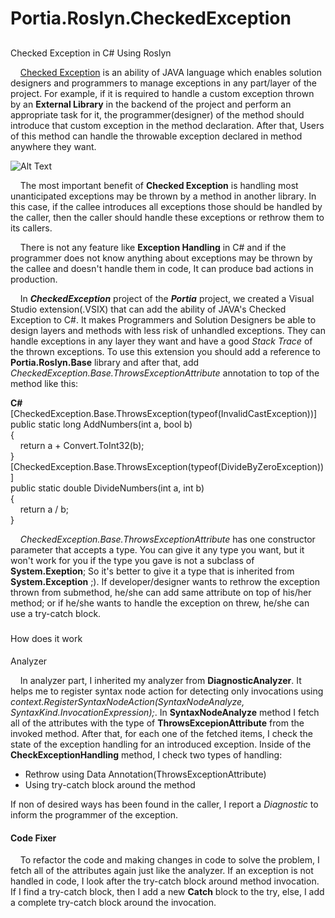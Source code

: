 # Portia.Roslyn.CheckedException

##   
Checked Exception in C# Using Roslyn

    [Checked Exception](https://en.wikibooks.org/wiki/Java_Programming/Checked_Exceptions "Checked Exception") is an ability of JAVA language which enables solution designers and programmers to manage exceptions in any part/layer of the project. For example, if it is required to handle a custom exception thrown by an **External Library** in the backend of the project and perform an appropriate task for it, the programmer(designer) of the method should introduce that custom exception in the method declaration. After that, Users of this method can handle the throwable exception declared in method anywhere they want.

![Alt Text](https://raw.githubusercontent.com/AminEsmaeily/Portia.Roslyn.CheckedException/master/Attachments/2-2.0.gif)

    The most important benefit of **Checked Exception** is handling most unanticipated exceptions may be thrown by a method in another library. In this case, if the callee introduces all exceptions those should be handled by the caller, then the caller should handle these exceptions or rethrow them to its callers.  

    There is not any feature like **Exception Handling** in C# and if the programmer does not know anything about exceptions may be thrown by the callee and doesn't handle them in code, It can produce bad actions in production.

    In _**CheckedException**_ project of the **_Portia_** project, we created a Visual Studio extension(.VSIX) that can add the ability of JAVA's Checked Exception to C#. It makes Programmers and Solution Designers be able to design layers and methods with less risk of unhandled exceptions. They can handle exceptions in any layer they want and have a good _Stack Trace_ of the thrown exceptions. To use this extension you should add a reference to **Portia.Roslyn.Base** library and after that, add _CheckedException.Base.ThrowsExceptionAttribute_ annotation to top of the method like this:  

**C#**  
[CheckedException.Base.ThrowsException(typeof(InvalidCastException))]  
public static long AddNumbers(int a, bool b)  
{  
    return a + Convert.ToInt32(b);  
}  
[CheckedException.Base.ThrowsException(typeof(DivideByZeroException))]  
public static double DivideNumbers(int a, int b)  
{  
    return a / b;  
}  

    _CheckedException.Base.ThrowsExceptionAttribute_ has one constructor parameter that accepts a type. You can give it any type you want, but it won't work for you if the type you gave is not a subclass of **System.Exeption**; So it's better to give it a type that is inherited from **System.Exception** ;). If developer/designer wants to rethrow the exception thrown from submethod, he/she can add same attribute on top of his/her method; or if he/she wants to handle the exception on threw, he/she can use a try-catch block.

###   
How does it work

####   
Analyzer

    In analyzer part, I inherited my analyzer from **DiagnosticAnalyzer**. It helps me to register syntax node action for detecting only invocations using _context.RegisterSyntaxNodeAction(SyntaxNodeAnalyze, SyntaxKind.InvocationExpression);_. In **SyntaxNodeAnalyze** method I fetch all of the attributes with the type of **ThrowsExcepionAttribute** from the invoked method. After that, for each one of the fetched items, I check the state of the exception handling for an introduced exception. Inside of the **CheckExceptionHandling** method, I check two types of handling:

*   Rethrow using Data Annotation(ThrowsExceptionAttribute)
*   Using try-catch block around the method

If non of desired ways has been found in the caller, I report a _Diagnostic_ to inform the programmer of the exception.

#### Code Fixer

    To refactor the code and making changes in code to solve the problem, I fetch all of the attributes again just like the analyzer. If an exception is not handled in code, I look after the try-catch block around method invocation. If I find a try-catch block, then I add a new **Catch** block to the try, else, I add a complete try-catch block around the invocation.
